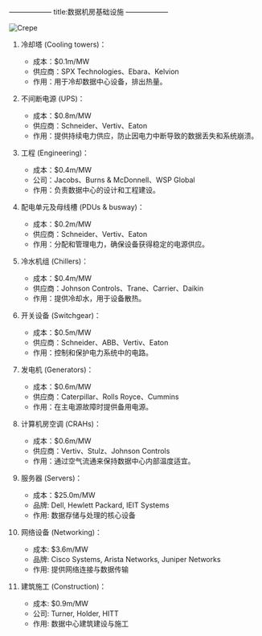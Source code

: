 ——————
title:数据机房基础设施
——————

![Crepe](https://beautifuljekyll.com/assets/img/20240923-data-center.jpeg)

1. 冷却塔 (Cooling towers)：
   - 成本：$0.1m/MW
   - 供应商：SPX Technologies、Ebara、Kelvion
   - 作用：用于冷却数据中心设备，排出热量。

2. 不间断电源 (UPS)：
   - 成本：$0.8m/MW
   - 供应商：Schneider、Vertiv、Eaton
   - 作用：提供持续电力供应，防止因电力中断导致的数据丢失和系统崩溃。

3. 工程 (Engineering)：
   - 成本：$0.4m/MW
   - 公司：Jacobs、Burns & McDonnell、WSP Global
   - 作用：负责数据中心的设计和工程建设。

4. 配电单元及母线槽 (PDUs & busway)：
   - 成本：$0.2m/MW
   - 供应商：Schneider、Vertiv、Eaton
   - 作用：分配和管理电力，确保设备获得稳定的电源供应。

5. 冷水机组 (Chillers)：
   - 成本：$0.4m/MW
   - 供应商：Johnson Controls、Trane、Carrier、Daikin
   - 作用：提供冷却水，用于设备散热。

6. 开关设备 (Switchgear)：
   - 成本：$0.5m/MW
   - 供应商：Schneider、ABB、Vertiv、Eaton
   - 作用：控制和保护电力系统中的电路。

7. 发电机 (Generators)：
   - 成本：$0.6m/MW
   - 供应商：Caterpillar、Rolls Royce、Cummins
   - 作用：在主电源故障时提供备用电源。

8. 计算机房空调 (CRAHs)：
   - 成本：$0.6m/MW
   - 供应商：Vertiv、Stulz、Johnson Controls
   - 作用：通过空气流通来保持数据中心内部温度适宜。

9. 服务器 (Servers)：
   - 成本：$25.0m/MW
   - 品牌: Dell, Hewlett Packard, IEIT Systems
   - 作用: 数据存储与处理的核心设备

10. 网络设备 (Networking)：
    - 成本: $3.6m/MW
    - 品牌: Cisco Systems, Arista Networks, Juniper Networks 
    - 作用: 提供网络连接与数据传输

11. 建筑施工 (Construction)：
    - 成本: $0.9m/MW 
    - 公司: Turner, Holder, HITT 
    - 作用: 数据中心建筑建设与施工
